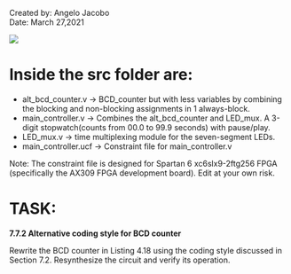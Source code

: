 Created by: Angelo Jacobo   
Date: March 27,2021 

[![]( https://user-images.githubusercontent.com/87559347/126104959-c2c789e6-0437-4e5a-bcc4-cbd48e2b8043.png)](https://youtu.be/SdC0M2zq55g )

# Inside the src folder are: 
* alt_bcd_counter.v -> BCD_counter but with less variables by combining the blocking and non-blocking assignments in 1 always-block.  
* main_controller.v -> Combines the alt_bcd_counter and LED_mux. A 3-digit stopwatch(counts from 00.0 to 99.9 seconds) with pause/play.  
* LED_mux.v -> time multiplexing module for the seven-segment LEDs.  
* main_controller.ucf -> Constraint file for main_controller.v  


Note: The constraint file is designed for Spartan 6 xc6slx9-2ftg256 FPGA (specifically the AX309 FPGA development board). Edit at your own risk.  



# TASK:
**7.7.2 Alternative coding style for BCD counter**

Rewrite the BCD counter in Listing 4.18 using the coding style discussed in Section 7.2.
Resynthesize the circuit and verify its operation.
